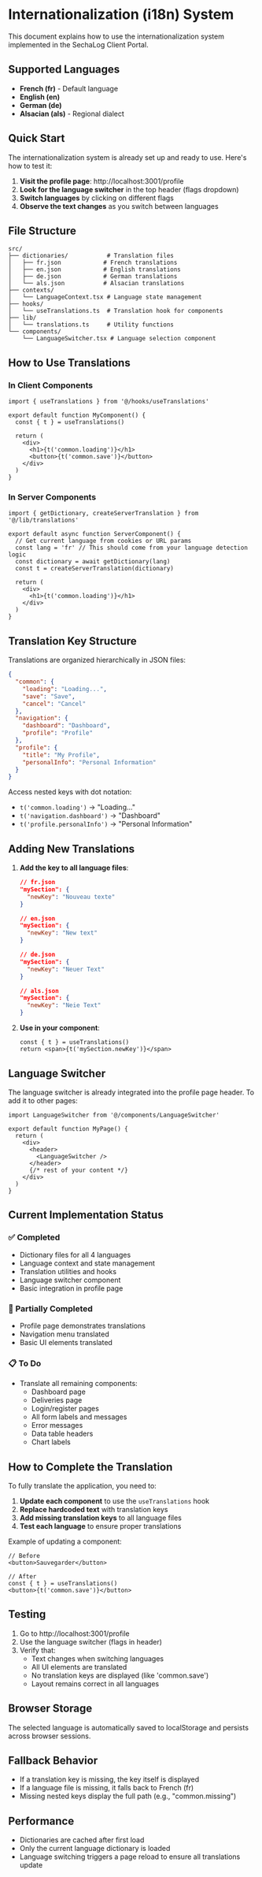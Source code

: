 # Internationalization (i18n) System

This document explains how to use the internationalization system implemented in the SechaLog Client Portal.

## Supported Languages

- **French (fr)** - Default language
- **English (en)**
- **German (de)**
- **Alsacian (als)** - Regional dialect

## Quick Start

The internationalization system is already set up and ready to use. Here's how to test it:

1. **Visit the profile page**: http://localhost:3001/profile
2. **Look for the language switcher** in the top header (flags dropdown)
3. **Switch languages** by clicking on different flags
4. **Observe the text changes** as you switch between languages

## File Structure

```
src/
├── dictionaries/           # Translation files
│   ├── fr.json            # French translations
│   ├── en.json            # English translations
│   ├── de.json            # German translations
│   └── als.json           # Alsacian translations
├── contexts/
│   └── LanguageContext.tsx # Language state management
├── hooks/
│   └── useTranslations.ts  # Translation hook for components
├── lib/
│   └── translations.ts     # Utility functions
└── components/
    └── LanguageSwitcher.tsx # Language selection component
```

## How to Use Translations

### In Client Components

```tsx
import { useTranslations } from '@/hooks/useTranslations'

export default function MyComponent() {
  const { t } = useTranslations()

  return (
    <div>
      <h1>{t('common.loading')}</h1>
      <button>{t('common.save')}</button>
    </div>
  )
}
```

### In Server Components

```tsx
import { getDictionary, createServerTranslation } from '@/lib/translations'

export default async function ServerComponent() {
  // Get current language from cookies or URL params
  const lang = 'fr' // This should come from your language detection logic
  const dictionary = await getDictionary(lang)
  const t = createServerTranslation(dictionary)

  return (
    <div>
      <h1>{t('common.loading')}</h1>
    </div>
  )
}
```

## Translation Key Structure

Translations are organized hierarchically in JSON files:

```json
{
  "common": {
    "loading": "Loading...",
    "save": "Save",
    "cancel": "Cancel"
  },
  "navigation": {
    "dashboard": "Dashboard",
    "profile": "Profile"
  },
  "profile": {
    "title": "My Profile",
    "personalInfo": "Personal Information"
  }
}
```

Access nested keys with dot notation:
- `t('common.loading')` → "Loading..."
- `t('navigation.dashboard')` → "Dashboard"
- `t('profile.personalInfo')` → "Personal Information"

## Adding New Translations

1. **Add the key to all language files**:
   ```json
   // fr.json
   "mySection": {
     "newKey": "Nouveau texte"
   }

   // en.json
   "mySection": {
     "newKey": "New text"
   }

   // de.json
   "mySection": {
     "newKey": "Neuer Text"
   }

   // als.json
   "mySection": {
     "newKey": "Neie Text"
   }
   ```

2. **Use in your component**:
   ```tsx
   const { t } = useTranslations()
   return <span>{t('mySection.newKey')}</span>
   ```

## Language Switcher

The language switcher is already integrated into the profile page header. To add it to other pages:

```tsx
import LanguageSwitcher from '@/components/LanguageSwitcher'

export default function MyPage() {
  return (
    <div>
      <header>
        <LanguageSwitcher />
      </header>
      {/* rest of your content */}
    </div>
  )
}
```

## Current Implementation Status

### ✅ Completed
- Dictionary files for all 4 languages
- Language context and state management
- Translation utilities and hooks
- Language switcher component
- Basic integration in profile page

### 🔄 Partially Completed
- Profile page demonstrates translations
- Navigation menu translated
- Basic UI elements translated

### 📋 To Do
- Translate all remaining components:
  - Dashboard page
  - Deliveries page
  - Login/register pages
  - All form labels and messages
  - Error messages
  - Data table headers
  - Chart labels

## How to Complete the Translation

To fully translate the application, you need to:

1. **Update each component** to use the `useTranslations` hook
2. **Replace hardcoded text** with translation keys
3. **Add missing translation keys** to all language files
4. **Test each language** to ensure proper translations

Example of updating a component:

```tsx
// Before
<button>Sauvegarder</button>

// After
const { t } = useTranslations()
<button>{t('common.save')}</button>
```

## Testing

1. Go to http://localhost:3001/profile
2. Use the language switcher (flags in header)
3. Verify that:
   - Text changes when switching languages
   - All UI elements are translated
   - No translation keys are displayed (like 'common.save')
   - Layout remains correct in all languages

## Browser Storage

The selected language is automatically saved to localStorage and persists across browser sessions.

## Fallback Behavior

- If a translation key is missing, the key itself is displayed
- If a language file is missing, it falls back to French (fr)
- Missing nested keys display the full path (e.g., "common.missing")

## Performance

- Dictionaries are cached after first load
- Only the current language dictionary is loaded
- Language switching triggers a page reload to ensure all translations update